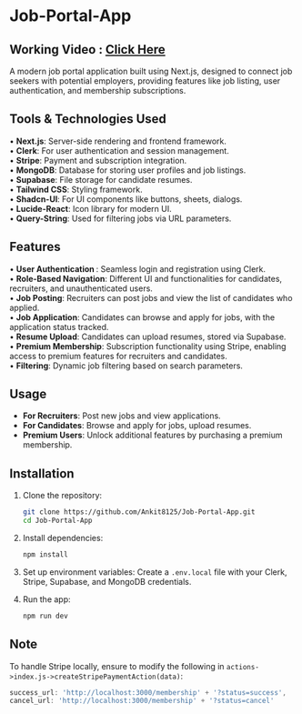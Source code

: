# Job-Portal-App
## Working Video : [Click Here](https://youtu.be/d5iizR7s0vs)
A modern job portal application built using Next.js, designed to connect job seekers with potential employers, providing features like job listing, user authentication, and membership subscriptions.

## Tools & Technologies Used
• **Next.js**: Server-side rendering and frontend framework. <br>
• **Clerk**: For user authentication and session management.<br>
• **Stripe**: Payment and subscription integration.<br>
• **MongoDB**: Database for storing user profiles and job listings.<br>
• **Supabase**: File storage for candidate resumes.<br>
• **Tailwind CSS**: Styling framework.<br>
• **Shadcn-UI**: For UI components like buttons, sheets, dialogs.<br>
• **Lucide-React**: Icon library for modern UI.<br>
• **Query-String**: Used for filtering jobs via URL parameters.<br>

## Features
• <strong>User Authentication </strong>: Seamless login and registration using Clerk.<br>
• <strong>Role-Based Navigation</strong>: Different UI and functionalities for candidates, recruiters, and unauthenticated users.<br>
• <strong>Job Posting</strong>: Recruiters can post jobs and view the list of candidates who applied.<br>
• <strong>Job Application</strong>: Candidates can browse and apply for jobs, with the application status tracked.<br>
• <strong>Resume Upload</strong>: Candidates can upload resumes, stored via Supabase.<br>
• <strong>Premium Membership</strong>: Subscription functionality using Stripe, enabling access to premium features for recruiters and candidates.<br>
• <strong>Filtering</strong>: Dynamic job filtering based on search parameters.<br>

## Usage
- **For Recruiters**: Post new jobs and view applications.
- **For Candidates**: Browse and apply for jobs, upload resumes.
- **Premium Users**: Unlock additional features by purchasing a premium membership.

## Installation
1. Clone the repository:
    ```bash
    git clone https://github.com/Ankit8125/Job-Portal-App.git
    cd Job-Portal-App
    ```
2. Install dependencies:
    ```bash
    npm install
    ```
3. Set up environment variables:
    Create a `.env.local` file with your Clerk, Stripe, Supabase, and MongoDB credentials.

4. Run the app:
    ```bash
    npm run dev
    ```

## Note
To handle Stripe locally, ensure to modify the following in `actions->index.js->createStripePaymentAction(data)`:
```javascript
success_url: 'http://localhost:3000/membership' + '?status=success',
cancel_url: 'http://localhost:3000/membership' + '?status=cancel'
